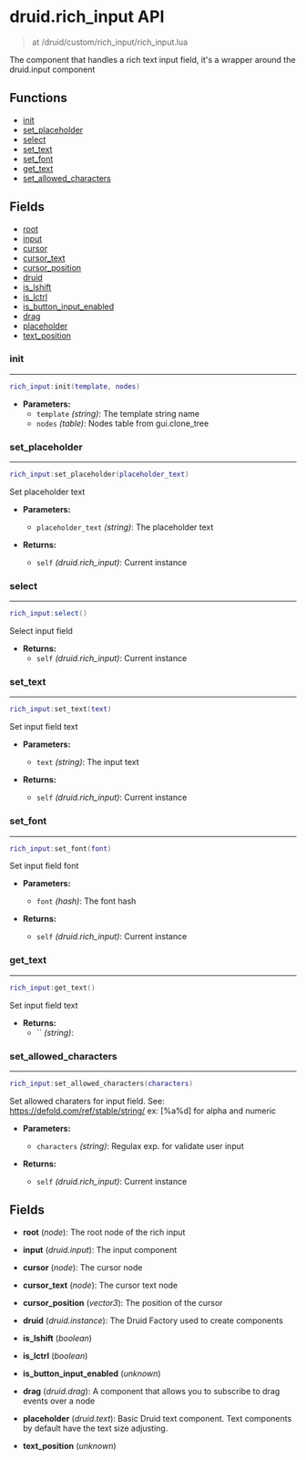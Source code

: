 # druid.rich_input API

> at /druid/custom/rich_input/rich_input.lua

The component that handles a rich text input field, it's a wrapper around the druid.input component

## Functions

- [init](#init)
- [set_placeholder](#set_placeholder)
- [select](#select)
- [set_text](#set_text)
- [set_font](#set_font)
- [get_text](#get_text)
- [set_allowed_characters](#set_allowed_characters)

## Fields

- [root](#root)
- [input](#input)
- [cursor](#cursor)
- [cursor_text](#cursor_text)
- [cursor_position](#cursor_position)
- [druid](#druid)
- [is_lshift](#is_lshift)
- [is_lctrl](#is_lctrl)
- [is_button_input_enabled](#is_button_input_enabled)
- [drag](#drag)
- [placeholder](#placeholder)
- [text_position](#text_position)



### init

---
```lua
rich_input:init(template, nodes)
```

- **Parameters:**
	- `template` *(string)*: The template string name
	- `nodes` *(table)*: Nodes table from gui.clone_tree

### set_placeholder

---
```lua
rich_input:set_placeholder(placeholder_text)
```

Set placeholder text

- **Parameters:**
	- `placeholder_text` *(string)*: The placeholder text

- **Returns:**
	- `self` *(druid.rich_input)*: Current instance

### select

---
```lua
rich_input:select()
```

Select input field

- **Returns:**
	- `self` *(druid.rich_input)*: Current instance

### set_text

---
```lua
rich_input:set_text(text)
```

Set input field text

- **Parameters:**
	- `text` *(string)*: The input text

- **Returns:**
	- `self` *(druid.rich_input)*: Current instance

### set_font

---
```lua
rich_input:set_font(font)
```

Set input field font

- **Parameters:**
	- `font` *(hash)*: The font hash

- **Returns:**
	- `self` *(druid.rich_input)*: Current instance

### get_text

---
```lua
rich_input:get_text()
```

Set input field text

- **Returns:**
	- `` *(string)*:

### set_allowed_characters

---
```lua
rich_input:set_allowed_characters(characters)
```

Set allowed charaters for input field.
 See: https://defold.com/ref/stable/string/
 ex: [%a%d] for alpha and numeric

- **Parameters:**
	- `characters` *(string)*: Regulax exp. for validate user input

- **Returns:**
	- `self` *(druid.rich_input)*: Current instance


## Fields
<a name="root"></a>
- **root** (_node_): The root node of the rich input

<a name="input"></a>
- **input** (_druid.input_): The input component

<a name="cursor"></a>
- **cursor** (_node_): The cursor node

<a name="cursor_text"></a>
- **cursor_text** (_node_): The cursor text node

<a name="cursor_position"></a>
- **cursor_position** (_vector3_): The position of the cursor

<a name="druid"></a>
- **druid** (_druid.instance_): The Druid Factory used to create components

<a name="is_lshift"></a>
- **is_lshift** (_boolean_)

<a name="is_lctrl"></a>
- **is_lctrl** (_boolean_)

<a name="is_button_input_enabled"></a>
- **is_button_input_enabled** (_unknown_)

<a name="drag"></a>
- **drag** (_druid.drag_): A component that allows you to subscribe to drag events over a node

<a name="placeholder"></a>
- **placeholder** (_druid.text_): Basic Druid text component. Text components by default have the text size adjusting.

<a name="text_position"></a>
- **text_position** (_unknown_)

